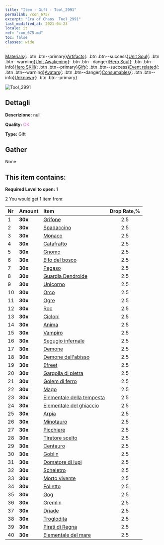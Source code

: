 ```yaml
---
title: "Item - Gift - Tool_2991"
permalink: /con_675/
excerpt: "Era of Chaos  Tool_2991"
last_modified_at: 2021-04-23
locale: it
ref: "con_675.md"
toc: false
classes: wide
---
```

 [Materials](/ItemsIT/){: .btn .btn--primary}[Artifacts](/ItemsIT/Artifacts/){: .btn .btn--success}[Unit Soul](/ItemsIT/UnitSoul/){: .btn .btn--warning}[Unit Awakening](/ItemsIT/UnitAwakening/){: .btn .btn--danger}[Hero Soul](/ItemsIT/HeroSoul/){: .btn .btn--info}[Hero SKill](/ItemsIT/HeroSkill/){: .btn .btn--primary}[Gift](/ItemsIT/Gift/){: .btn .btn--success}[Event related](/ItemsIT/Events/){: .btn .btn--warning}[Avatars](/ItemsIT/Avatars/){: .btn .btn--danger}[Consumables](/ItemsIT/Consumables/){: .btn .btn--info}[Unknown](/ItemsIT/Unknown/){: .btn .btn--primary}

 ![Tool_2991](/images/t/i_907167.png)

## Dettagli
 **Descrizione:** null

 **Quality:** <span style="color: #DA70D6">OK</span>

 **Type:** Gift

## Gather

  None

## This item contains:

 **Required Level to open:** 1

 2 You would get **1** item  from:

  | Nr | Amount |     Item    | Drop Rate,% |
  |:---|:-------|:------------|:---------:|
  | 1 |  **30x** | [Grifone](/ItemsIT/unt_192/) | 2.5 | 
  | 2 |  **30x** | [Spadaccino](/ItemsIT/unt_193/) | 2.5 | 
  | 3 |  **30x** | [Monaco](/ItemsIT/unt_194/) | 2.5 | 
  | 4 |  **30x** | [Catafratto](/ItemsIT/unt_195/) | 2.5 | 
  | 5 |  **30x** | [Gnomo](/ItemsIT/unt_200/) | 2.5 | 
  | 6 |  **30x** | [Elfo del bosco](/ItemsIT/unt_201/) | 2.5 | 
  | 7 |  **30x** | [Pegaso](/ItemsIT/unt_202/) | 2.5 | 
  | 8 |  **30x** | [Guardia Dendroide](/ItemsIT/unt_203/) | 2.5 | 
  | 9 |  **30x** | [Unicorno](/ItemsIT/unt_204/) | 2.5 | 
  | 10 |  **30x** | [Orco](/ItemsIT/unt_219/) | 2.5 | 
  | 11 |  **30x** | [Ogre](/ItemsIT/unt_220/) | 2.5 | 
  | 12 |  **30x** | [Roc](/ItemsIT/unt_221/) | 2.5 | 
  | 13 |  **30x** | [Ciclopi](/ItemsIT/unt_222/) | 2.5 | 
  | 14 |  **30x** | [Anima](/ItemsIT/unt_210/) | 2.5 | 
  | 15 |  **30x** | [Vampiro](/ItemsIT/unt_211/) | 2.5 | 
  | 16 |  **30x** | [Segugio infernale](/ItemsIT/unt_228/) | 2.5 | 
  | 17 |  **30x** | [Demone](/ItemsIT/unt_229/) | 2.5 | 
  | 18 |  **30x** | [Demone dell'abisso](/ItemsIT/unt_230/) | 2.5 | 
  | 19 |  **30x** | [Efreet](/ItemsIT/unt_231/) | 2.5 | 
  | 20 |  **30x** | [Gargolla di pietra](/ItemsIT/unt_236/) | 2.5 | 
  | 21 |  **30x** | [Golem di ferro](/ItemsIT/unt_237/) | 2.5 | 
  | 22 |  **30x** | [Mago](/ItemsIT/unt_238/) | 2.5 | 
  | 23 |  **30x** | [Elementale della tempesta](/ItemsIT/unt_263/) | 2.5 | 
  | 24 |  **30x** | [Elementale del ghiaccio](/ItemsIT/unt_264/) | 2.5 | 
  | 25 |  **30x** | [Arpia](/ItemsIT/unt_245/) | 2.5 | 
  | 26 |  **30x** | [Minotauro](/ItemsIT/unt_248/) | 2.5 | 
  | 27 |  **30x** | [Picchiere](/ItemsIT/unt_190/) | 2.5 | 
  | 28 |  **30x** | [Tiratore scelto](/ItemsIT/unt_191/) | 2.5 | 
  | 29 |  **30x** | [Centauro](/ItemsIT/unt_199/) | 2.5 | 
  | 30 |  **30x** | [Goblin](/ItemsIT/unt_217/) | 2.5 | 
  | 31 |  **30x** | [Domatore di lupi](/ItemsIT/unt_218/) | 2.5 | 
  | 32 |  **30x** | [Scheletro](/ItemsIT/unt_208/) | 2.5 | 
  | 33 |  **30x** | [Morto vivente](/ItemsIT/unt_209/) | 2.5 | 
  | 34 |  **30x** | [Folletto](/ItemsIT/unt_226/) | 2.5 | 
  | 35 |  **30x** | [Gog](/ItemsIT/unt_227/) | 2.5 | 
  | 36 |  **30x** | [Gremlin](/ItemsIT/unt_235/) | 2.5 | 
  | 37 |  **30x** | [Driade](/ItemsIT/unt_262/) | 2.5 | 
  | 38 |  **30x** | [Troglodita](/ItemsIT/unt_244/) | 2.5 | 
  | 39 |  **30x** | [Pirati di Regna](/ItemsIT/unt_273/) | 2.5 | 
  | 40 |  **30x** | [Elementale del mare](/ItemsIT/unt_275/) | 2.5 | 
